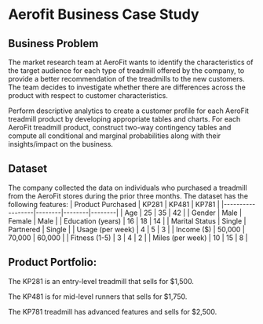 # Aerofit Business Case Study
## Business Problem

The market research team at AeroFit wants to identify the characteristics of the target audience for each type of treadmill offered by the company, to provide a better recommendation of the treadmills to the new customers. The team decides to investigate whether there are differences across the product with respect to customer characteristics.

Perform descriptive analytics to create a customer profile for each AeroFit treadmill product by developing appropriate tables and charts.
For each AeroFit treadmill product, construct two-way contingency tables and compute all conditional and marginal probabilities along with their insights/impact on the business.

## Dataset

The company collected the data on individuals who purchased a treadmill from the AeroFit stores during the prior three months. The dataset has the following features:
| Product Purchased | KP281  | KP481  | KP781  |
|------------------|--------|--------|--------|
| Age             | 25     | 35     | 42     |
| Gender         | Male   | Female | Male   |
| Education (years) | 16     | 18     | 14     |
| Marital Status  | Single | Partnered | Single |
| Usage (per week) | 4      | 5      | 3      |
| Income ($)     | 50,000 | 70,000 | 60,000 |
| Fitness (1-5)  | 3      | 4      | 2      |
| Miles (per week) | 10     | 15     | 8      |

## Product Portfolio:

The KP281 is an entry-level treadmill that sells for $1,500.  

The KP481 is for mid-level runners that sells for $1,750.  

The KP781 treadmill has advanced features and sells for $2,500.  

